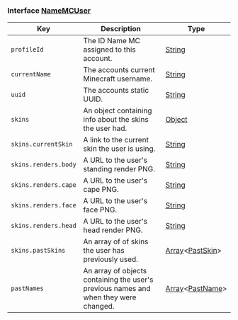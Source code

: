 ### Interface [NameMCUser](https://github.com/JoshMerlino/namemc/blob/master/src/types.d.ts#L14)

| Key | Description | Type |
| - | - | - |
| `profileId` | The ID Name MC assigned to this account. | [String](https://developer.mozilla.org/en-US/docs/Web/JavaScript/Reference/Global_Objects/String) |
| `currentName` | The accounts current Minecraft username. | [String](https://developer.mozilla.org/en-US/docs/Web/JavaScript/Reference/Global_Objects/String) |
| `uuid` | The accounts static UUID. | [String](https://developer.mozilla.org/en-US/docs/Web/JavaScript/Reference/Global_Objects/String) |
| `skins` | An object containing info about the skins the user had. | [Object](https://developer.mozilla.org/en-US/docs/Web/JavaScript/Reference/Global_Objects/Object) |
| `skins.currentSkin` | A link to the current skin the user is using. | [String](https://developer.mozilla.org/en-US/docs/Web/JavaScript/Reference/Global_Objects/String) |
| `skins.renders.body` | A URL to the user's standing render PNG. | [String](https://developer.mozilla.org/en-US/docs/Web/JavaScript/Reference/Global_Objects/String) |
| `skins.renders.cape` | A URL to the user's cape PNG. | [String](https://developer.mozilla.org/en-US/docs/Web/JavaScript/Reference/Global_Objects/String) |
| `skins.renders.face` | A URL to the user's face PNG. | [String](https://developer.mozilla.org/en-US/docs/Web/JavaScript/Reference/Global_Objects/String) |
| `skins.renders.head` | A URL to the user's head render PNG. | [String](https://developer.mozilla.org/en-US/docs/Web/JavaScript/Reference/Global_Objects/String) |
| `skins.pastSkins` | An array of of skins the user has previously used. | [Array](https://developer.mozilla.org/en-US/docs/Web/JavaScript/Reference/Global_Objects/Array)<[PastSkin](https://github.com/JoshMerlino/namemc/blob/master/docs/types/PastSkin.md)> |
| `pastNames` | An array of objects containing the user's previous names and when they were changed. | [Array](https://developer.mozilla.org/en-US/docs/Web/JavaScript/Reference/Global_Objects/Array)<[PastName](https://github.com/JoshMerlino/namemc/blob/master/docs/types/PastName.md)> |
